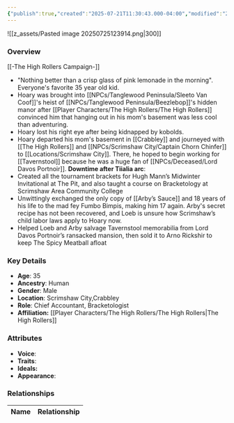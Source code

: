 ```yaml
---
{"publish":true,"created":"2025-07-21T11:30:43.000-04:00","modified":"2025-07-25T12:47:13.000-04:00","published":"2025-07-25T12:47:13.000-04:00","cssclasses":"","Age":"35","Ancestry":"Human","Gender":"Male","Location":["Scrimshaw City","Crabbley"],"Role":["Chief Accountant, Bracketologist"],"Affiliation":["[[Player Characters/The High Rollers/The High Rollers]]"],"Appearances":["[[Adventure Log/-The High Rollers Campaign-]]","[[Adventure Log/Arby's Sauce|Arby's Sauce]]"]}
---
```



![[z_assets/Pasted image 20250725123914.png|300]]

### Overview
[[-The High Rollers Campaign-]]
- "Nothing better than a crisp glass of pink lemonade in the morning". Everyone's favorite 35 year old kid.
- Hoary was brought into [[NPCs/Tanglewood Peninsula/Sleeto Van Coof]]'s heist of [[NPCs/Tanglewood Peninsula/Beezlebop]]'s hidden manor after [[Player Characters/The High Rollers/The High Rollers]] convinced him that hanging out in his mom's basement was less cool than adventuring.
- Hoary lost his right eye after being kidnapped by kobolds.
- Hoary departed his mom's basement in [[Crabbley]] and journeyed with [[The High Rollers]] and [[NPCs/Scrimshaw City/Captain Chorn Chinfer]] to [[Locations/Scrimshaw City]]. There, he hoped to begin working for [[Tavernstool]] because he was a huge fan of [[NPCs/Deceased/Lord Davos Portnoir]].
**Downtime after Tiialia arc**:
- Created all the tournament brackets for Hugh Mann’s Midwinter Invitational at The Pit, and also taught a course on Bracketology at Scrimshaw Area Community College
- Unwittingly exchanged the only copy of [[Arby’s Sauce]] and 18 years of his life to the mad fey Fumbo Bimpis, making him 17 again. Arby's secret recipe has not been recovered, and Loeb is unsure how Scrimshaw’s child labor laws apply to Hoary now.
- Helped Loeb and Arby salvage Tavernstool memorabilia from Lord Davos Portnoir’s ransacked mansion, then sold it to Arno Rickshir to keep The Spicy Meatball afloat

### Key Details
- **Age**: 35
- **Ancestry**: Human
- **Gender**: Male
- **Location**: Scrimshaw City,Crabbley
- **Role**: Chief Accountant, Bracketologist
- **Affiliation:** [[Player Characters/The High Rollers/The High Rollers\|The High Rollers]]

### Attributes
- **Voice**: 
- **Traits**: 
- **Ideals:** 
- **Appearance**:

### Relationships

| Name  | Relationship |
| ----- | ------------ |
